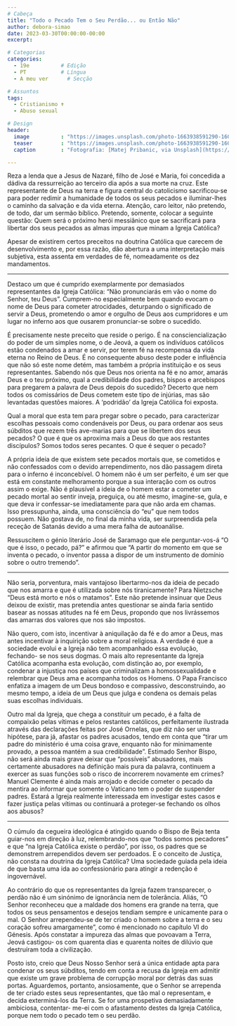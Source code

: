 ```yaml
---
# Cabeça
title: "Todo o Pecado Tem o Seu Perdão... ou Então Não"
author: debora-simao
date: 2023-03-30T00:00:00-00:00
excerpt:

# Categorias
categories:
  - 19e          # Edição
  - PT           # Língua
  - A meu ver      # Secção

# Assuntos
tags:
  - Cristianismo ✝️
  - Abuso sexual

# Design
header:
  image          : "https://images.unsplash.com/photo-1663938591290-160bca65c9a7?ixlib=rb-4.0.3&ixid=MnwxMjA3fDB8MHxwaG90by1wYWdlfHx8fGVufDB8fHx8&auto=format&fit=crop&w=1932&q=80"
  teaser         : "https://images.unsplash.com/photo-1663938591290-160bca65c9a7?ixlib=rb-4.0.3&ixid=MnwxMjA3fDB8MHxwaG90by1wYWdlfHx8fGVufDB8fHx8&auto=format&fit=crop&w=1932&q=80"
  caption        : "Fotografia: [Matej Pribanic, via Unsplash](https://unsplash.com/photos/3iG0c3jENDw)"

---
```


Reza a lenda que a Jesus de Nazaré, filho de José e Maria, foi concedida a dádiva da ressurreição ao terceiro dia após a sua morte na cruz. Este representante de Deus na terra e figura central do catolicismo sacrificou-se para poder redimir a humanidade de todos os seus pecados e iluminar-lhes o caminho da salvação e da vida eterna. Atenção, caro leitor, não pretendo, de todo, dar um sermão bíblico. Pretendo, somente, colocar a seguinte questão: Quem será o próximo herói messiânico que se sacrificará para libertar dos seus pecados as almas impuras que minam a Igreja Católica?

Apesar de existirem certos preceitos na doutrina Católica que carecem de desenvolvimento e, por essa razão, dão abertura a uma interpretação mais subjetiva, esta assenta em verdades de fé, nomeadamente os dez mandamentos.

---

Destaco um que é cumprido exemplarmente por demasiados representantes da Igreja Católica: “Não pronunciarás em vão o nome do Senhor, teu Deus”. Cumprem-no especialmente bem quando evocam o nome de Deus para cometer atrocidades, deturpando o significado de servir a Deus, prometendo o amor e orgulho de Deus aos cumpridores e um lugar no inferno aos que ousarem pronunciar-se sobre o sucedido.

É precisamente neste preceito que reside o perigo. É na consciencialização do poder de um simples nome, o de Jeová, a quem os indivíduos católicos estão condenados a amar e servir, por terem fé na recompensa da vida eterna no Reino de Deus. É no consequente abuso deste poder e influência que não só este nome detém, mas também a própria instituição e os seus representantes. Sabendo nós que Deus nos orienta na fé e no amor, amarás Deus e o teu próximo, qual a credibilidade dos padres, bispos e arcebispos para pregarem a palavra de Deus depois do sucedido? Decerto que nem todos os comissários de Deus cometem este tipo de injúrias, mas são levantadas questões maiores. A ‘podridão’ da Igreja Católica foi exposta.

Qual a moral que esta tem para pregar sobre o pecado, para caracterizar escolhas pessoais como condenáveis por Deus, ou para ordenar aos seus súbditos que rezem três ave-marias para que se libertem dos seus pecados? O que é que os aproxima mais a Deus do que aos restantes discípulos? Somos todos seres pecantes. O que é sequer o pecado?

A própria ideia de que existem sete pecados mortais que, se cometidos e não confessados com o devido arrependimento, nos dão passagem direta para o inferno é inconcebível. O homem não é um ser perfeito, é um ser que está em constante melhoramento porque a sua interação com os outros assim o exige. Não é plausível a ideia de o homem estar a cometer um pecado mortal ao sentir inveja, preguiça, ou até mesmo, imagine-se, gula, e que deva ir confessar-se imediatamente para que não arda em chamas. Isso pressupunha, ainda, uma consciência do “eu” que nem todos possuem. Não gostava de, no final da minha vida, ser surpreendida pela receção de Satanás devido a uma mera falha de autoanálise.

Ressuscitem o génio literário José de Saramago que ele perguntar-vos-á “O que é isso, o pecado, pá?” e afirmou que “A partir do momento em que se inventa o pecado, o inventor passa a dispor de um instrumento de domínio sobre o outro tremendo”.

---

Não seria, porventura, mais vantajoso libertarmo-nos da ideia de pecado que nos amarra e que é utilizada sobre nós tiranicamente? Para Nietzsche “Deus está morto e nós o matamos”. Este não pretende insinuar que Deus deixou de existir, mas pretendia antes questionar se ainda faria sentido basear as nossas atitudes na fé em Deus, propondo que nos livrássemos das amarras dos valores que nos são impostos.

Não quero, com isto, incentivar à aniquilação da fé e do amor a Deus, mas antes incentivar à inquirição sobre a moral religiosa. A verdade é que a sociedade evolui e a Igreja não tem acompanhado essa evolução, fechando- se nos seus dogmas. O mais alto representante da Igreja Católica acompanha esta evolução, com distinção ao, por exemplo, condenar a injustiça nos países que criminalizam a homossexualidade e relembrar que Deus ama e acompanha todos os Homens. O Papa Francisco enfatiza a imagem de um Deus bondoso e compassivo, desconstruindo, ao mesmo tempo, a ideia de um Deus que julga e condena os demais pelas suas escolhas individuais.

Outro mal da Igreja, que chega a constituir um pecado, é a falta de compaixão pelas vítimas e pelos restantes católicos, perfeitamente ilustrada através das declarações feitas por José Ornelas, que diz não ser uma hipótese, para já, afastar os padres acusados, tendo em conta que “tirar um padre do ministério é uma coisa grave, enquanto não for minimamente provado, a pessoa mantém a sua credibilidade”. Estimado Senhor Bispo, não será ainda mais grave deixar que “possíveis” abusadores, mais certamente abusadores na definição mais pura da palavra, continuem a exercer as suas funções sob o risco de incorrerem novamente em crimes? Manuel Clemente é ainda mais arrojado e decide cometer o pecado da mentira ao informar que somente o Vaticano tem o poder de suspender padres. Estará a Igreja realmente interessada em investigar estes casos e fazer justiça pelas vítimas ou continuará a proteger-se fechando os olhos aos abusos?

---

O cúmulo da cegueira ideológica é atingido quando o Bispo de Beja tenta guiar-nos em direção à luz, relembrando-nos que “todos somos pecadores” e que “na Igreja Católica existe o perdão”, por isso, os padres que se demonstrem arrependidos devem ser perdoados. E o conceito de Justiça, não consta na doutrina da Igreja Católica? Uma sociedade guiada pela ideia de que basta uma ida ao confessionário para atingir a redenção é ingovernável.

Ao contrário do que os representantes da Igreja fazem transparecer, o perdão não é um sinónimo de ignorância nem de tolerância. Aliás, “O Senhor reconheceu que a maldade dos homens era grande na terra, que todos os seus pensamentos e desejos tendiam sempre e unicamente para o mal. O Senhor arrependeu-se de ter criado o homem sobre a terra e o seu coração sofreu amargamente”, como é mencionado no capítulo VI do Génesis. Após constatar a impureza das almas que povoavam a Terra, Jeová castigou- os com quarenta dias e quarenta noites de dilúvio que destruíram toda a civilização.

Posto isto, creio que Deus Nosso Senhor será a única entidade apta para condenar os seus súbditos, tendo em conta a recusa da Igreja em admitir que existe um grave problema de corrupção moral por detrás das suas portas. Aguardemos, portanto, ansiosamente, que o Senhor se arrependa de ter criado estes seus representantes, que tão mal o representam, e decida exterminá-los da Terra. Se for uma prospetiva demasiadamente ambiciosa, contentar- me-ei com o afastamento destes da Igreja Católica, porque nem todo o pecado tem o seu perdão.